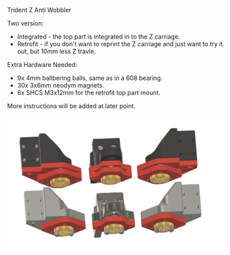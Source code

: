 
Trident Z Anti Wobbler

Two version:
- Integrated - the top part is integrated in to the Z carriage.
- Retrofit - if you don't want to reprint the Z carriage and just want to try it out, but 10mm less Z travle.

Extra Hardware Needed:
- 9x 4mm ballbering balls, same as in a 608 bearing.
- 30x 3x6mm neodym magnets.
- 6x SHCS M3x12mm for the retrofit top part mount. 

More instructions will be added at later point.

![PIC](variants.png)

